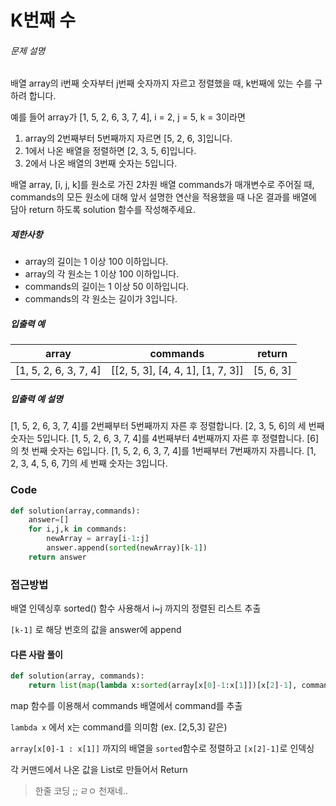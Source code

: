 # K번째 수

###### 문제 설명

배열 array의 i번째 숫자부터 j번째 숫자까지 자르고 정렬했을 때, k번째에 있는 수를 구하려 합니다.

예를 들어 array가 [1, 5, 2, 6, 3, 7, 4], i = 2, j = 5, k = 3이라면

1. array의 2번째부터 5번째까지 자르면 [5, 2, 6, 3]입니다.
2. 1에서 나온 배열을 정렬하면 [2, 3, 5, 6]입니다.
3. 2에서 나온 배열의 3번째 숫자는 5입니다.

배열 array, [i, j, k]를 원소로 가진 2차원 배열 commands가 매개변수로 주어질 때, commands의 모든 원소에 대해 앞서 설명한 연산을 적용했을 때 나온 결과를 배열에 담아 return 하도록 solution 함수를 작성해주세요.

##### 제한사항

- array의 길이는 1 이상 100 이하입니다.
- array의 각 원소는 1 이상 100 이하입니다.
- commands의 길이는 1 이상 50 이하입니다.
- commands의 각 원소는 길이가 3입니다.

##### 입출력 예

| array                 | commands                          | return    |
| --------------------- | --------------------------------- | --------- |
| [1, 5, 2, 6, 3, 7, 4] | [[2, 5, 3], [4, 4, 1], [1, 7, 3]] | [5, 6, 3] |

##### 입출력 예 설명

[1, 5, 2, 6, 3, 7, 4]를 2번째부터 5번째까지 자른 후 정렬합니다. [2, 3, 5, 6]의 세 번째 숫자는 5입니다.
[1, 5, 2, 6, 3, 7, 4]를 4번째부터 4번째까지 자른 후 정렬합니다. [6]의 첫 번째 숫자는 6입니다.
[1, 5, 2, 6, 3, 7, 4]를 1번째부터 7번째까지 자릅니다. [1, 2, 3, 4, 5, 6, 7]의 세 번째 숫자는 3입니다.



### Code

```python
def solution(array,commands):
    answer=[]
    for i,j,k in commands:
        newArray = array[i-1:j]    
        answer.append(sorted(newArray)[k-1])
    return answer
```



### 접근방법

배열 인덱싱후 sorted() 함수 사용해서 i~j 까지의 정렬된 리스트 추출

`[k-1]` 로 해당 번호의 값을 answer에 append



#### 다른 사람 풀이

```python
def solution(array, commands):
    return list(map(lambda x:sorted(array[x[0]-1:x[1]])[x[2]-1], commands))
```

map 함수를 이용해서 commands 배열에서 command를 추출

`lambda x` 에서 x는 command를 의미함 (ex. [2,5,3] 같은)

`array[x[0]-1 : x[1]]` 까지의 배열을 `sorted`함수로 정렬하고 `[x[2]-1]`로 인덱싱

각 커맨드에서 나온 값을 List로 만들어서 Return

> 한줄 코딩 ;; ㄹㅇ 천재네..